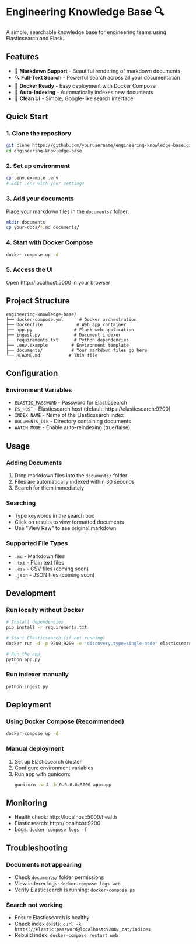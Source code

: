 # Engineering Knowledge Base 🔍

A simple, searchable knowledge base for engineering teams using Elasticsearch and Flask.

## Features

- 📄 **Markdown Support** - Beautiful rendering of markdown documents
- 🔍 **Full-Text Search** - Powerful search across all your documentation
- 🐳 **Docker Ready** - Easy deployment with Docker Compose
- 📁 **Auto-Indexing** - Automatically indexes new documents
- 🎨 **Clean UI** - Simple, Google-like search interface

## Quick Start

### 1. Clone the repository
```bash
git clone https://github.com/yourusername/engineering-knowledge-base.git
cd engineering-knowledge-base
```

### 2. Set up environment
```bash
cp .env.example .env
# Edit .env with your settings
```

### 3. Add your documents
Place your markdown files in the `documents/` folder:
```bash
mkdir documents
cp your-docs/*.md documents/
```

### 4. Start with Docker Compose
```bash
docker-compose up -d
```

### 5. Access the UI
Open http://localhost:5000 in your browser

## Project Structure
```
engineering-knowledge-base/
├── docker-compose.yml      # Docker orchestration
├── Dockerfile             # Web app container
├── app.py                # Flask web application
├── ingest.py             # Document indexer
├── requirements.txt      # Python dependencies
├── .env.example         # Environment template
├── documents/           # Your markdown files go here
└── README.md           # This file
```

## Configuration

### Environment Variables
- `ELASTIC_PASSWORD` - Password for Elasticsearch
- `ES_HOST` - Elasticsearch host (default: https://elasticsearch:9200)
- `INDEX_NAME` - Name of the Elasticsearch index
- `DOCUMENTS_DIR` - Directory containing documents
- `WATCH_MODE` - Enable auto-reindexing (true/false)

## Usage

### Adding Documents
1. Drop markdown files into the `documents/` folder
2. Files are automatically indexed within 30 seconds
3. Search for them immediately

### Searching
- Type keywords in the search box
- Click on results to view formatted documents
- Use "View Raw" to see original markdown

### Supported File Types
- `.md` - Markdown files
- `.txt` - Plain text files
- `.csv` - CSV files (coming soon)
- `.json` - JSON files (coming soon)

## Development

### Run locally without Docker
```bash
# Install dependencies
pip install -r requirements.txt

# Start Elasticsearch (if not running)
docker run -d -p 9200:9200 -e "discovery.type=single-node" elasticsearch:8.9.0

# Run the app
python app.py
```

### Run indexer manually
```bash
python ingest.py
```

## Deployment

### Using Docker Compose (Recommended)
```bash
docker-compose up -d
```

### Manual deployment
1. Set up Elasticsearch cluster
2. Configure environment variables
3. Run app with gunicorn:
   ```bash
   gunicorn -w 4 -b 0.0.0.0:5000 app:app
   ```

## Monitoring

- Health check: http://localhost:5000/health
- Elasticsearch: http://localhost:9200
- Logs: `docker-compose logs -f`

## Troubleshooting

### Documents not appearing
- Check `documents/` folder permissions
- View indexer logs: `docker-compose logs web`
- Verify Elasticsearch is running: `docker-compose ps`

### Search not working
- Ensure Elasticsearch is healthy
- Check index exists: `curl -k https://elastic:password@localhost:9200/_cat/indices`
- Rebuild index: `docker-compose restart web`

